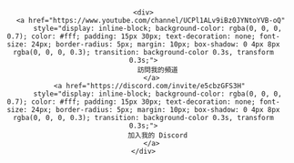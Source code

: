 <!DOCTYPE html>
<html lang="zh">
<head>
    <meta charset="UTF-8">
    <meta name="viewport" content="width=device-width, initial-scale=1.0">
    <title>我的 YouTube 和 Discord</title>
</head>
<body style="margin: 0; padding: 0; background-image: url('https://lh3.googleusercontent.com/drive-viewer/AKGpihbVQUFdOgk75fT16pCgPjevjKIL7E6xpwmrHA5ldL-xh3a8ErXyB9brA8hyzz-EJVlBNcvgDMFyYNic_akx8hYZJJyBLprEFV4=w1366-h641'); background-size: cover; background-position: center; background-repeat: no-repeat; text-align: center; display: flex; justify-content: center; align-items: center; height: 100vh;">

    <div>
        <a href="https://www.youtube.com/channel/UCPl1ALv9iBz0JYNtoYVB-oQ" 
           style="display: inline-block; background-color: rgba(0, 0, 0, 0.7); color: #fff; padding: 15px 30px; text-decoration: none; font-size: 24px; border-radius: 5px; margin: 10px; box-shadow: 0 4px 8px rgba(0, 0, 0, 0.3); transition: background-color 0.3s, transform 0.3s;">
           訪問我的頻道
        </a>
        <a href="https://discord.com/invite/e5cbzGFS3H" 
           style="display: inline-block; background-color: rgba(0, 0, 0, 0.7); color: #fff; padding: 15px 30px; text-decoration: none; font-size: 24px; border-radius: 5px; margin: 10px; box-shadow: 0 4px 8px rgba(0, 0, 0, 0.3); transition: background-color 0.3s, transform 0.3s;">
           加入我的 Discord
        </a>
    </div>

</body>
</html>


